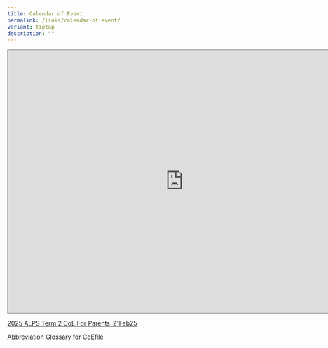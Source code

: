 ```yaml
---
title: Calendar of Event
permalink: /links/calendar-of-event/
variant: tiptap
description: ""
---
```

<div class="iframe-wrapper">
<iframe style="border:solid 1px #777" height="600" width="800" allowfullscreen="true" frameborder="0" src="https://calendar.google.com/calendar/embed?height=600&amp;wkst=1&amp;ctz=Asia%2FSingapore&amp;showPrint=0&amp;src=cHJpbWFyeXNjaG9vbGFsZXhhbmRyYUBnbWFpbC5jb20&amp;color=%23039BE5"></iframe>
</div>
<p><a href="/files/2025_ALPS_Term_2_CoE__For_Parents__21Feb25.pdf" rel="noopener nofollow" target="_blank">2025 ALPS Term 2 CoE For Parents_21Feb25</a>
</p>
<p><a href="/files/Abbreviation___Glossary_for_CoE.pdf" rel="noopener nofollow" target="_blank">Abbreviation Glossary for CoEfile</a>
</p>